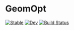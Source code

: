 # GeomOpt

[![Stable](https://img.shields.io/badge/docs-stable-blue.svg)](https://ACEsuit.github.io/GeomOpt.jl/stable/)
[![Dev](https://img.shields.io/badge/docs-dev-blue.svg)](https://ACEsuit.github.io/GeomOpt.jl/dev/)
[![Build Status](https://github.com/ACEsuit/GeomOpt.jl/actions/workflows/CI.yml/badge.svg?branch=main)](https://github.com/ACEsuit/GeomOpt.jl/actions/workflows/CI.yml?query=branch%3Amain)

